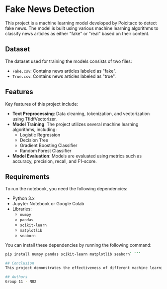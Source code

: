 # Fake News Detection

This project is a machine learning model developed by Poicitaco to detect fake news. The model is built using various machine learning algorithms to classify news articles as either "fake" or "real" based on their content.

## Dataset

The dataset used for training the models consists of two files:
- `Fake.csv`: Contains news articles labeled as "fake".
- `True.csv`: Contains news articles labeled as "true".

## Features

Key features of this project include:
- **Text Preprocessing**: Data cleaning, tokenization, and vectorization using TfidfVectorizer.
- **Model Training**: The project utilizes several machine learning algorithms, including:
  - Logistic Regression
  - Decision Tree
  - Gradient Boosting Classifier
  - Random Forest Classifier
- **Model Evaluation**: Models are evaluated using metrics such as accuracy, precision, recall, and F1-score.

## Requirements

To run the notebook, you need the following dependencies:

- Python 3.x
- Jupyter Notebook or Google Colab
- Libraries:
  - `numpy`
  - `pandas`
  - `scikit-learn`
  - `matplotlib`
  - `seaborn`

You can install these dependencies by running the following command:

```bash
pip install numpy pandas scikit-learn matplotlib seaborn` ```

## Conclusion
This project demonstrates the effectiveness of different machine learning algorithms in detecting fake news. The results show the potential of machine learning in improving the accuracy of fake news detection systems.

## Authors
Group 11 - N02

